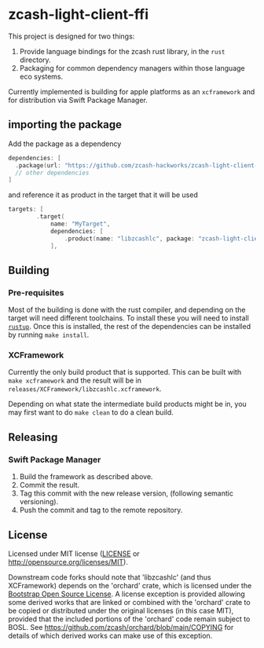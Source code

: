 # zcash-light-client-ffi

This project is designed for two things:

1. Provide language bindings for the zcash rust library, in the `rust` directory.  
2. Packaging for common dependency managers within those language eco systems.

Currently implemented is building for apple platforms as an `xcframework` and for distribution via Swift Package Manager.


## importing the package
Add the package as a dependency
````Swift
dependencies: [
  .package(url: "https://github.com/zcash-hackworks/zcash-light-client-ffi", from: "0.1.2")
  // other dependencies
]
````

and reference it as product in the target that it will be used

````Swift
targets: [
        .target(
            name: "MyTarget",
            dependencies: [
                .product(name: "libzcashlc", package: "zcash-light-client-ffi")
            ],
````

## Building

### Pre-requisites

Most of the building is done with the rust compiler, and depending on the target will need different toolchains. To install these you will need to install [`rustup`](https://rustup.rs). Once this is installed, the rest of the dependencies can be installed by running `make install`.

### XCFramework

Currently the only build product that is supported. This can be built with `make xcframework` and the result will be in `releases/XCFramework/libzcashlc.xcframework`.

Depending on what state the intermediate build products might be in, you may first want to do `make clean` to do a clean build.


## Releasing

### Swift Package Manager

1. Build the framework as described above.
2. Commit the result.
3. Tag this commit with the new release version, (following semantic versioning).
4. Push the commit and tag to the remote repository.

## License

Licensed under MIT license ([LICENSE](LICENSE) or http://opensource.org/licenses/MIT).

Downstream code forks should note that 'libzcashlc' (and thus XCFramework)
depends on the 'orchard' crate, which is licensed under the [Bootstrap Open
Source License](https://github.com/zcash/orchard/blob/main/LICENSE-BOSL).  A
license exception is provided allowing some derived works that are linked or
combined with the 'orchard' crate to be copied or distributed under the original
licenses (in this case MIT), provided that the included portions of the
'orchard' code remain subject to BOSL.  See
https://github.com/zcash/orchard/blob/main/COPYING for details of which derived
works can make use of this exception.
